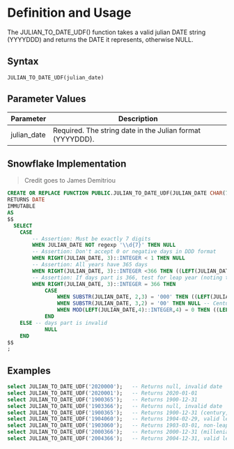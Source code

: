 
# Definition and Usage
The JULIAN_TO_DATE_UDF() function takes a valid julian DATE string (YYYYDDD) and returns the DATE it represents, otherwise NULL.


## Syntax
`JULIAN_TO_DATE_UDF(julian_date)`

## Parameter Values
| Parameter	    | Description |
|---------------|-------------|
| julian_date	| Required. The string date in the Julian format (YYYYDDD).

## Snowflake Implementation

> Credit goes to James Demitriou

```sql
CREATE OR REPLACE FUNCTION PUBLIC.JULIAN_TO_DATE_UDF(JULIAN_DATE CHAR(7))
RETURNS DATE  
IMMUTABLE
AS
$$
  SELECT
    CASE 
        -- Assertion: Must be exactly 7 digits
        WHEN JULIAN_DATE NOT regexp '\\d{7}' THEN NULL
        -- Assertion: Don't accept 0 or negative days in DDD format
        WHEN RIGHT(JULIAN_DATE, 3)::INTEGER < 1 THEN NULL  
        -- Assertion: All years have 365 days 
        WHEN RIGHT(JULIAN_DATE, 3)::INTEGER <366 THEN ((LEFT(JULIAN_DATE, 4)||'-01-01')::DATE + RIGHT(JULIAN_DATE, 3)::INTEGER - 1)::DATE
        -- Assertion: If days part is 366, test for leap year (noting that the change of century is not a leap year, but the millenia is)
        WHEN RIGHT(JULIAN_DATE, 3)::INTEGER = 366 THEN
            CASE 
                WHEN SUBSTR(JULIAN_DATE, 2,3) = '000' THEN ((LEFT(JULIAN_DATE, 4)||'-01-01')::DATE + RIGHT(JULIAN_DATE, 3)::INTEGER - 1)::DATE -- valid millenia leap year
                WHEN SUBSTR(JULIAN_DATE, 3,2) = '00' THEN NULL -- Century years except millenia are not leap years
                WHEN MOD(LEFT(JULIAN_DATE,4)::INTEGER,4) = 0 THEN ((LEFT(JULIAN_DATE, 4)||'-01-01')::DATE + RIGHT(JULIAN_DATE, 3)::INTEGER - 1)::DATE -- valid leap year
            END
    ELSE -- days part is invalid
            NULL
    END
$$
;
```

 ## Examples 

```sql
select JULIAN_TO_DATE_UDF('2020000');   -- Returns null, invalid date
select JULIAN_TO_DATE_UDF('2020001');   -- Returns 2020-01-01
select JULIAN_TO_DATE_UDF('1900365');   -- Returns 1900-12-31
select JULIAN_TO_DATE_UDF('1903366');   -- Returns null, invalid date 
select JULIAN_TO_DATE_UDF('1900365');   -- Returns 1900-12-31 (century, no leap year)
select JULIAN_TO_DATE_UDF('1904060');   -- Returns 1904-02-29, valid leap year
select JULIAN_TO_DATE_UDF('1903060');   -- Returns 1903-03-01, non-leap year
select JULIAN_TO_DATE_UDF('2000366');   -- Returns 2000-12-31 (millenia, valid leap year)
select JULIAN_TO_DATE_UDF('2004366');   -- Returns 2004-12-31, valid leap year
```
